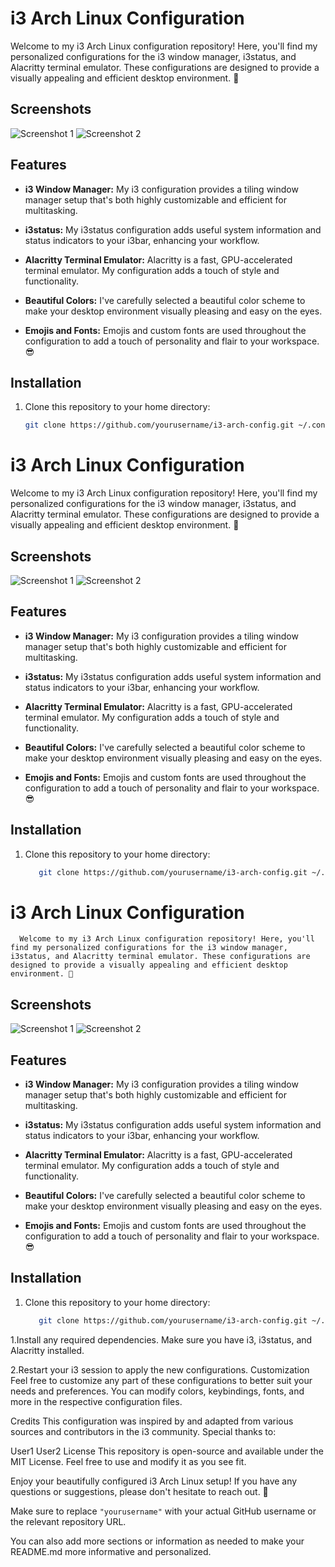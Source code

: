 # i3 Arch Linux Configuration

Welcome to my i3 Arch Linux configuration repository! Here, you'll find my personalized configurations for the i3 window manager, i3status, and Alacritty terminal emulator. These configurations are designed to provide a visually appealing and efficient desktop environment. 🌟

## Screenshots

![Screenshot 1](screenshots/screenshot1.png)
![Screenshot 2](screenshots/screenshot2.png)

## Features

- **i3 Window Manager:** My i3 configuration provides a tiling window manager setup that's both highly customizable and efficient for multitasking.

- **i3status:** My i3status configuration adds useful system information and status indicators to your i3bar, enhancing your workflow.

- **Alacritty Terminal Emulator:** Alacritty is a fast, GPU-accelerated terminal emulator. My configuration adds a touch of style and functionality.

- **Beautiful Colors:** I've carefully selected a beautiful color scheme to make your desktop environment visually pleasing and easy on the eyes.

- **Emojis and Fonts:** Emojis and custom fonts are used throughout the configuration to add a touch of personality and flair to your workspace. 😎

## Installation

1. Clone this repository to your home directory:

   ```bash
   git clone https://github.com/yourusername/i3-arch-config.git ~/.config/i3
# i3 Arch Linux Configuration

   Welcome to my i3 Arch Linux configuration repository! Here, you'll find my personalized configurations for the i3 window manager, i3status, and Alacritty terminal emulator. These configurations are designed to provide a visually appealing and efficient desktop environment. 🌟

## Screenshots

![Screenshot 1](screenshots/screenshot1.png)
![Screenshot 2](screenshots/screenshot2.png)

## Features

- **i3 Window Manager:** My i3 configuration provides a tiling window manager setup that's both highly customizable and efficient for multitasking.

- **i3status:** My i3status configuration adds useful system information and status indicators to your i3bar, enhancing your workflow.

- **Alacritty Terminal Emulator:** Alacritty is a fast, GPU-accelerated terminal emulator. My configuration adds a touch of style and functionality.

- **Beautiful Colors:** I've carefully selected a beautiful color scheme to make your desktop environment visually pleasing and easy on the eyes.

- **Emojis and Fonts:** Emojis and custom fonts are used throughout the configuration to add a touch of personality and flair to your workspace. 😎

## Installation

1. Clone this repository to your home directory:

   ```bash
      git clone https://github.com/yourusername/i3-arch-config.git ~/.config/i3
# i3 Arch Linux Configuration

      Welcome to my i3 Arch Linux configuration repository! Here, you'll find my personalized configurations for the i3 window manager, i3status, and Alacritty terminal emulator. These configurations are designed to provide a visually appealing and efficient desktop environment. 🌟

## Screenshots

![Screenshot 1](screenshots/screenshot1.png)
![Screenshot 2](screenshots/screenshot2.png)

## Features

- **i3 Window Manager:** My i3 configuration provides a tiling window manager setup that's both highly customizable and efficient for multitasking.

- **i3status:** My i3status configuration adds useful system information and status indicators to your i3bar, enhancing your workflow.

- **Alacritty Terminal Emulator:** Alacritty is a fast, GPU-accelerated terminal emulator. My configuration adds a touch of style and functionality.

- **Beautiful Colors:** I've carefully selected a beautiful color scheme to make your desktop environment visually pleasing and easy on the eyes.

- **Emojis and Fonts:** Emojis and custom fonts are used throughout the configuration to add a touch of personality and flair to your workspace. 😎

## Installation

1. Clone this repository to your home directory:

   ```bash
      git clone https://github.com/yourusername/i3-arch-config.git ~/.config/i3
1.Install any required dependencies. Make sure you have i3, i3status, and Alacritty installed.

2.Restart your i3 session to apply the new configurations.
Customization
Feel free to customize any part of these configurations to better suit your needs and preferences. You can modify colors, keybindings, fonts, and more in the respective configuration files.

Credits
This configuration was inspired by and adapted from various sources and contributors in the i3 community. Special thanks to:

User1
User2
License
This repository is open-source and available under the MIT License. Feel free to use and modify it as you see fit.

Enjoy your beautifully configured i3 Arch Linux setup! If you have any questions or suggestions, please don't hesitate to reach out. 🚀

Make sure to replace `"yourusername"` with your actual GitHub username or the relevant repository URL.

You can also add more sections or information as needed to make your README.md more informative and personalized.
